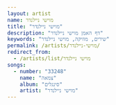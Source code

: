 ```yaml
---
layout: artist
name: מוישי ניילנדר
title: "מוישי ניילנדר"
description: "דף האמן מוישי ניילנדר"
keywords: "שירים, מוזיקה, מוישי ניילנדר"
permalink: /artists/מוישי-ניילנדר/
redirect_from:
  - /artists/list/מוישי ניילנדר
songs:
  - number: "33248"
    name: "צמאה"
    album: "סינגלים"
    artist: "מוישי ניילנדר"
---
```

